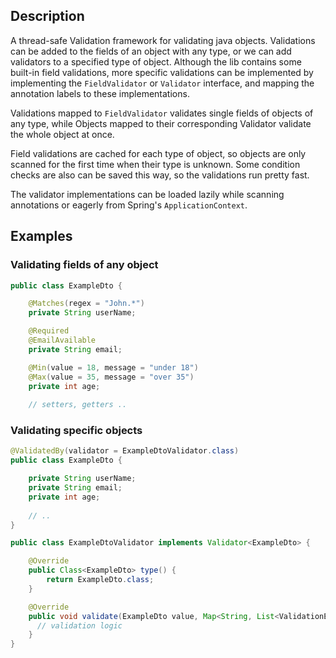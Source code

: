 ## Description
A thread-safe Validation framework for validating java objects. Validations can be added to the fields
of an object with any type, or we can add validators to a specified type of object. Although the lib
contains some built-in field validations, more specific validations can be implemented by implementing
the `FieldValidator` or `Validator` interface, and mapping the annotation labels to these implementations.

Validations mapped to `FieldValidator` validates single fields of objects of any type, while Objects
mapped to their corresponding Validator validate the whole object at once.

Field validations are cached for each type of object, so objects are only scanned for the first time
when their type is unknown. Some condition checks are also can be saved this way, so the validations run pretty fast.

The validator implementations can be loaded lazily while scanning annotations or eagerly from Spring's `ApplicationContext`.

## Examples

### Validating fields of any object

``` java
public class ExampleDto {

    @Matches(regex = "John.*")
    private String userName;

    @Required
    @EmailAvailable
    private String email;

    @Min(value = 18, message = "under 18")
    @Max(value = 35, message = "over 35")
    private int age;
    
    // setters, getters ..

```

### Validating specific objects

``` java
@ValidatedBy(validator = ExampleDtoValidator.class)
public class ExampleDto {

    private String userName;
    private String email;
    private int age;
    
    // .. 
}

public class ExampleDtoValidator implements Validator<ExampleDto> {

    @Override
    public Class<ExampleDto> type() {
        return ExampleDto.class;
    }

    @Override
    public void validate(ExampleDto value, Map<String, List<ValidationError>> errorsByField) { 
      // validation logic
    }
}

```
